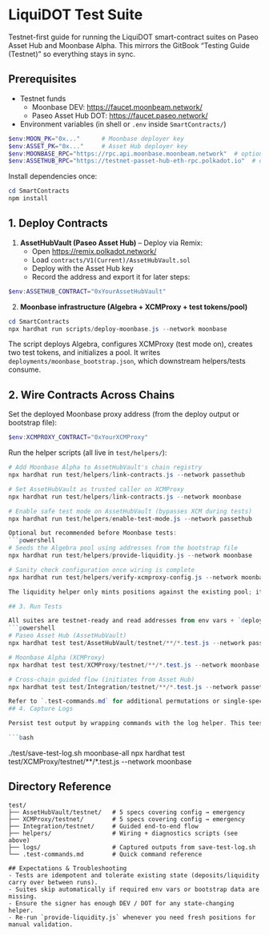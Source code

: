 # LiquiDOT Test Suite

Testnet-first guide for running the LiquiDOT smart-contract suites on Paseo Asset Hub and Moonbase Alpha. This mirrors the GitBook “Testing Guide (Testnet)” so everything stays in sync.
## Prerequisites

- Testnet funds
   - Moonbase DEV: https://faucet.moonbeam.network/
   - Paseo Asset Hub DOT: https://faucet.paseo.network/
- Environment variables (in shell or `.env` inside `SmartContracts/`)

```powershell
$env:MOON_PK="0x..."      # Moonbase deployer key
$env:ASSET_PK="0x..."     # Asset Hub deployer key
$env:MOONBASE_RPC="https://rpc.api.moonbase.moonbeam.network"  # optional override
$env:ASSETHUB_RPC="https://testnet-passet-hub-eth-rpc.polkadot.io"  # optional override
```

Install dependencies once:
```powershell
cd SmartContracts
npm install
```

## 1. Deploy Contracts

1. **AssetHubVault (Paseo Asset Hub)** – Deploy via Remix:
   - Open https://remix.polkadot.network/
   - Load `contracts/V1(Current)/AssetHubVault.sol`
   - Deploy with the Asset Hub key
   - Record the address and export it for later steps:

```powershell
$env:ASSETHUB_CONTRACT="0xYourAssetHubVault"
```

2. **Moonbase infrastructure (Algebra + XCMProxy + test tokens/pool)**

```powershell
cd SmartContracts
npx hardhat run scripts/deploy-moonbase.js --network moonbase
```

The script deploys Algebra, configures XCMProxy (test mode on), creates two test tokens, and initializes a pool. It writes `deployments/moonbase_bootstrap.json`, which downstream helpers/tests consume.

## 2. Wire Contracts Across Chains

Set the deployed Moonbase proxy address (from the deploy output or bootstrap file):

```powershell
$env:XCMPROXY_CONTRACT="0xYourXCMProxy"
```

Run the helper scripts (all live in `test/helpers/`):
```powershell
# Add Moonbase Alpha to AssetHubVault's chain registry
npx hardhat run test/helpers/link-contracts.js --network passethub

# Set AssetHubVault as trusted caller on XCMProxy
npx hardhat run test/helpers/link-contracts.js --network moonbase

# Enable safe test mode on AssetHubVault (bypasses XCM during tests)
npx hardhat run test/helpers/enable-test-mode.js --network passethub

Optional but recommended before Moonbase tests:
```powershell
# Seeds the Algebra pool using addresses from the bootstrap file
npx hardhat run test/helpers/provide-liquidity.js --network moonbase

# Sanity check configuration once wiring is complete
npx hardhat run test/helpers/verify-xcmproxy-config.js --network moonbase

The liquidity helper only mints positions against the existing pool; it does **not** deploy contracts. If the bootstrap file is missing entries, rerun the deployment script.

## 3. Run Tests

All suites are testnet-ready and read addresses from env vars + `deployments/moonbase_bootstrap.json`.
```powershell
# Paseo Asset Hub (AssetHubVault)
npx hardhat test test/AssetHubVault/testnet/**/*.test.js --network passethub

# Moonbase Alpha (XCMProxy)
npx hardhat test test/XCMProxy/testnet/**/*.test.js --network moonbase

# Cross-chain guided flow (initiates from Asset Hub)
npx hardhat test test/Integration/testnet/**/*.test.js --network passethub

Refer to `.test-commands.md` for additional permutations or single-spec invocations.
## 4. Capture Logs

Persist test output by wrapping commands with the log helper. This tees stdout/stderr to `test/logs/<timestamp>-<tag>.log` while keeping the original exit code.

```bash
```
./test/save-test-log.sh moonbase-all npx hardhat test test/XCMProxy/testnet/**/*.test.js --network moonbase

## Directory Reference

```
test/
├── AssetHubVault/testnet/   # 5 specs covering config → emergency
├── XCMProxy/testnet/        # 5 specs covering config → emergency
├── Integration/testnet/     # Guided end-to-end flow
├── helpers/                 # Wiring + diagnostics scripts (see above)
├── logs/                    # Captured outputs from save-test-log.sh
└── .test-commands.md        # Quick command reference

## Expectations & Troubleshooting
- Tests are idempotent and tolerate existing state (deposits/liquidity carry over between runs).
- Suites skip automatically if required env vars or bootstrap data are missing.
- Ensure the signer has enough DEV / DOT for any state-changing helper.
- Re-run `provide-liquidity.js` whenever you need fresh positions for manual validation.

